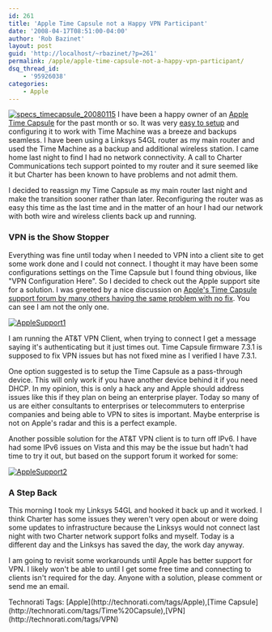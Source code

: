 ```yaml
---
id: 261
title: 'Apple Time Capsule not a Happy VPN Participant'
date: '2008-04-17T08:51:00-04:00'
author: 'Rob Bazinet'
layout: post
guid: 'http://localhost/~rbazinet/?p=261'
permalink: /apple/apple-time-capsule-not-a-happy-vpn-participant/
dsq_thread_id:
    - '95926038'
categories:
    - Apple
---
```


[![specs_timecapsule_20080115](http://www.accidentaltechnologist.com/files/media/image/WindowsLiveWriter/AppleTimeCapsulenotaHappyVPNParticipant_781B/specs_timecapsule_20080115_thumb.jpg)](http://www.accidentaltechnologist.com/files/media/image/WindowsLiveWriter/AppleTimeCapsulenotaHappyVPNParticipant_781B/specs_timecapsule_20080115_2.jpg) I have been a happy owner of an [Apple Time Capsule](http://www.apple.com/timecapsule/) for the past month or so. It was very [easy to setup](http://www.accidentaltechnologist.com/apple/time-capsule-up-and-running/) and configuring it to work with Time Machine was a breeze and backups seamless. I have been using a Linksys 54GL router as my main router and used the Time Machine as a backup and additional wireless station. I came home last night to find I had no network connectivity. A call to Charter Communications tech support pointed to my router and it sure seemed like it but Charter has been known to have problems and not admit them.

I decided to reassign my Time Capsule as my main router last night and make the transition sooner rather than later. Reconfiguring the router was as easy this time as the last time and in the matter of an hour I had our network with both wire and wireless clients back up and running.

### VPN is the Show Stopper

Everything was fine until today when I needed to VPN into a client site to get some work done and I could not connect. I thought it may have been some configurations settings on the Time Capsule but I found thing obvious, like "VPN Configuration Here". So I decided to check out the Apple support site for a solution. I was greeted by a nice discussion on [Apple's Time Capsule support forum by many others having the same problem with no fix](http://discussions.apple.com/thread.jspa?messageID=6956989). You can see I am not the only one.

[![AppleSupport1](http://www.accidentaltechnologist.com/files/media/image/WindowsLiveWriter/AppleTimeCapsulenotaHappyVPNParticipant_781B/AppleSupport1_thumb.jpg)](http://www.accidentaltechnologist.com/files/media/image/WindowsLiveWriter/AppleTimeCapsulenotaHappyVPNParticipant_781B/AppleSupport1_2.jpg)

I am running the AT&amp;T VPN Client, when trying to connect I get a message saying it's authenticating but it just times out. Time Capsule firmware 7.3.1 is supposed to fix VPN issues but has not fixed mine as I verified I have 7.3.1.

One option suggested is to setup the Time Capsule as a pass-through device. This will only work if you have another device behind it if you need DHCP. In my opinion, this is only a hack any and Apple should address issues like this if they plan on being an enterprise player. Today so many of us are either consultants to enterprises or telecommuters to enterprise companies and being able to VPN to sites is important. Maybe enterprise is not on Apple's radar and this is a perfect example.

Another possible solution for the AT&amp;T VPN client is to turn off IPv6. I have had some IPv6 issues on Vista and this may be the issue but hadn't had time to try it out, but based on the support forum it worked for some:

[![AppleSupport2](http://www.accidentaltechnologist.com/files/media/image/WindowsLiveWriter/AppleTimeCapsulenotaHappyVPNParticipant_781B/AppleSupport2_thumb.jpg)](http://www.accidentaltechnologist.com/files/media/image/WindowsLiveWriter/AppleTimeCapsulenotaHappyVPNParticipant_781B/AppleSupport2_2.jpg)

### A Step Back

This morning I took my Linksys 54GL and hooked it back up and it worked. I think Charter has some issues they weren't very open about or were doing some updates to infrastructure because the Linksys would not connect last night with two Charter network support folks and myself. Today is a different day and the Linksys has saved the day, the work day anyway.

I am going to revisit some workarounds until Apple has better support for VPN. I likely won't be able to until I get some free time and connecting to clients isn't required for the day. Anyone with a solution, please comment or send me an email.

<div class="wlWriterSmartContent" id="scid:0767317B-992E-4b12-91E0-4F059A8CECA8:91a438f1-5467-4bfc-a8a3-5df3aed36843" style="margin: 0px; padding: 0px; display: inline;">Technorati Tags: [Apple](http://technorati.com/tags/Apple),[Time Capsule](http://technorati.com/tags/Time%20Capsule),[VPN](http://technorati.com/tags/VPN)</div>